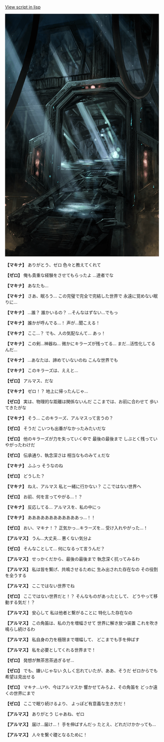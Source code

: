 [View script in lisp](../scripts/110140460.txt)

![bifrost.png](../images/backgrounds/bifrost.png)

**【マキナ】**
ありがとう、ゼロ
色々と教えてくれて

**【ゼロ】**
俺も貴重な経験をさせてもらったよ
…達者でな

**【マキナ】**
あなたも…

**【マキナ】**
さあ、眠ろう…
この完璧で完全で完結した世界で
永遠に覚めない眠りに…

**【マキナ】**
…誰？
誰かいるの？
…そんなはずない…でもっ

**【マキナ】**
誰かが呼んでる…！
声が…聞こえる！

**【マキナ】**
ここ…？
でも、人の気配なんて…
あっ！

**【マキナ】**
この剣…神器ね…
微かにキラーズが残ってる…
まだ…活性化してるんだ…

**【マキナ】**
…あなたは、諦めていないのね
こんな世界でも

**【マキナ】**
このキラーズは、ええと…

**【ゼロ】**
アルマス、だな

**【マキナ】**
ゼロ！？
地上に帰ったんじゃ…

**【ゼロ】**
実は、物理的な距離は関係ないんだ
ここまでは、お前に合わせて
歩いてきたがな

**【マキナ】**
そう…
このキラーズ、アルマスって言うの？

**【ゼロ】**
そうだ
こいつも出番がなかったみたいだな

**【ゼロ】**
他のキラーズが力を失っていく中で
最後の最後まで
しぶとく残っていやがったわけだ

**【ゼロ】**
伝承通り、執念深さは
相当なものみてぇだな

**【マキナ】**
ふふっ
そうなのね

**【ゼロ】**
どうした？

**【マキナ】**
ねえ、アルマス
私と一緒に行かない？
ここではない世界へ

**【ゼロ】**
お前、何を言ってやがる…！？

**【マキナ】**
反応してる…
アルマスを、私の中にっ

**【マキナ】**
ああああああああああああっ…！！

**【ゼロ】**
おい、マキナ！？
正気かっ…キラーズを…
受け入れやがった…！

**【アルマス】**
うん…大丈夫…
悪くない気分よ

**【ゼロ】**
そんなことして…
何になるって言うんだ？

**【アルマス】**
せっかくだから、最後の最後まで
執念深く抗ってみるわ

**【アルマス】**
私は皆を繋げ、共鳴させるために
生み出された存在なの
その役割を全うする

**【アルマス】**
ここではない世界でね

**【ゼロ】**
ここではない世界だと！？
そんなものがあったとして、
どうやって移動する気だ！？

**【アルマス】**
安心して
私は他者と繋がることに
特化した存在なの

**【アルマス】**
この角笛は、私の力を増幅させて
世界に解き放つ装置
これを吹き鳴らし続けるわ

**【アルマス】**
私自身の力を極限まで増幅して、
どこまでも手を伸ばす

**【アルマス】**
私を必要としてくれる世界まで！

**【ゼロ】**
発想が無茶苦茶過ぎるぜ…

**【ゼロ】**
でも、嫌いじゃない
久しく忘れていたが、ああ、そうだ
ゼロからでも希望は見出せる

**【ゼロ】**
マキナ…いや、今はアルマスか
響かせてみろよ、その角笛を
どっか遠くの世界にまで

**【ゼロ】**
ここで眠り続けるより、
よっぽど有意義な生き方だ！

**【アルマス】**
ありがとう
じゃあね、ゼロ

**【アルマス】**
届け…届け…！
手を伸ばすんだっ
たとえ、どれだけかかっても…

**【アルマス】**
人々を繋ぐ礎となるために！